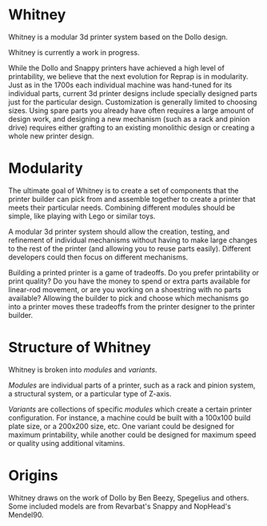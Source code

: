 # Whitney
Whitney is a modular 3d printer system based on the Dollo design.

Whitney is currently a work in progress.

While the Dollo and Snappy printers have achieved a high level of printability, we believe that the next evolution for Reprap is in modularity. Just as in the 1700s each individual machine was hand-tuned for its individual parts, current 3d printer designs include specially designed parts just for the particular design. Customization is generally limited to choosing sizes. Using spare parts you already have often requires a large amount of design work, and designing a new mechanism (such as a rack and pinion drive) requires either grafting to an existing monolithic design or creating a whole new printer design.

# Modularity
The ultimate goal of Whitney is to create a set of components that the printer builder can pick from and assemble together to create a printer that meets their particular needs. Combining different modules should be simple, like playing with Lego or similar toys.

A modular 3d printer system should allow the creation, testing, and refinement of individual mechanisms without having to make large changes to the rest of the printer (and allowing you to reuse parts easily). Different developers could then focus on different mechanisms.

Building a printed printer is a game of tradeoffs. Do you prefer printability or print quality? Do you have the money to spend or extra parts available for linear-rod movement, or are you working on a shoestring with no parts available? Allowing the builder to pick and choose which mechanisms go into a printer moves these tradeoffs from the printer designer to the printer builder.

# Structure of Whitney
Whitney is broken into <i>modules</i> and <i>variants</i>.

<i>Modules</i> are individual parts of a printer, such as a rack and pinion system, a structural system, or a particular type of Z-axis.

<i>Variants</i> are collections of specific <i>modules</i> which create a certain printer configuration. For instance, a machine could be built with a 100x100 build plate size, or a 200x200 size, etc. One variant could be designed for maximum printability, while another could be designed for maximum speed or quality using additional vitamins.

# Origins
Whitney draws on the work of Dollo by Ben Beezy, Spegelius and others. Some included models are from Revarbat's Snappy and NopHead's Mendel90.
